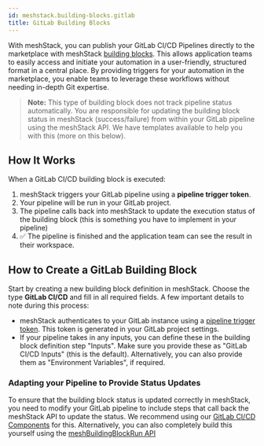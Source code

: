```yaml
---
id: meshstack.building-blocks.gitlab
title: GitLab Building Blocks
---
```


With meshStack, you can publish your GitLab CI/CD Pipelines directly to the marketplace with meshStack
[building blocks](./administration.building-blocks.md). This allows application teams
to easily access and initiate your automation in a user-friendly, structured format in a central place.
By providing triggers for your automation in the marketplace, you enable teams to leverage these workflows without needing in-depth Git expertise.

> **Note:** This type of building block does not track pipeline status automatically.
> You are responsible for updating the building block status in meshStack (success/failure)
> from within your GitLab pipeline using the meshStack API. We have templates available to help you with this (more on this below).

## How It Works

When a GitLab CI/CD building block is executed:

1. meshStack triggers your GitLab pipeline using a **pipeline trigger token**.
2. Your pipeline will be run in your GitLab project.
3. The pipeline calls back into meshStack to update the execution status of the building block (this is something you have to implement in your pipeline)
4. ✅ The pipeline is finished and the application team can see the result in their workspace.

## How to Create a GitLab Building Block

Start by creating a new building block definition in meshStack. Choose the type **GitLab CI/CD** and fill in all required fields.
A few important details to note during this process:

- meshStack authenticates to your GitLab instance using a [pipeline trigger token](https://docs.gitlab.com/ci/triggers/#create-a-pipeline-trigger-token). This token is generated in your GitLab project settings.
- If your pipeline takes in any inputs, you can define these in the building block definition step "Inputs".
  Make sure you provide these as "GitLab CI/CD Inputs" (this is the default).
  Alternatively, you can also provide them as "Environment Variables", if required.

### Adapting your Pipeline to Provide Status Updates

To ensure that the building block status is updated correctly in meshStack, you need to modify your GitLab pipeline to
include steps that call back the meshStack API to update the status. We recommend using our
[GitLab CI/CD Components](https://gitlab.com/meshcloud/meshstack-integration) for this. Alternatively, you
can also completely build this yourself using the [meshBuildingBlockRun API](pathname:///docs/api/index.html#mesh_buildingblockrun)

<!-- TODO HENRY TEMPLATES -->
